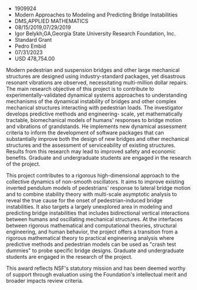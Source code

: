 
* 1909924
* Modern Approaches to Modeling and Predicting Bridge Instabilities
* DMS,APPLIED MATHEMATICS
* 08/15/2019,07/29/2019
* Igor Belykh,GA,Georgia State University Research Foundation, Inc.
* Standard Grant
* Pedro Embid
* 07/31/2023
* USD 478,754.00

Modern pedestrian and suspension bridges and other large mechanical structures
are designed using industry-standard packages, yet disastrous resonant
vibrations are observed, necessitating multi-million dollar repairs. The main
research objective of this project is to contribute to experimentally-validated
dynamical systems approaches to understanding mechanisms of the dynamical
instability of bridges and other complex mechanical structures interacting with
pedestrian loads. The investigator develops predictive methods and engineering-
scale, yet mathematically tractable, biomechanical models of humans' responses
to bridge motion and vibrations of grandstands. He implements new dynamical
assessment criteria to inform the development of software packages that can
substantially improve both the design of new bridges and other mechanical
structures and the assessment of serviceability of existing structures. Results
from this research may lead to improved safety and economic benefits. Graduate
and undergraduate students are engaged in the research of the project.

This project contributes to a rigorous high-dimensional approach to the
collective dynamics of non-smooth oscillators. It aims to improve existing
inverted pendulum models of pedestrians' response to lateral bridge motion and
to combine stability theory with multi-scale asymptotic analysis to reveal the
true cause for the onset of pedestrian-induced bridge instabilities. It also
targets a largely unexplored area in modeling and predicting bridge
instabilities that includes bidirectional vertical interactions between humans
and oscillating mechanical structures. At the interfaces between rigorous
mathematical and computational theories, structural engineering, and human
behavior, the project offers a transition from a rigorous mathematical theory to
practical engineering analysis where predictive methods and pedestrian models
can be used as "crash test dummies" to probe specific bridge designs. Graduate
and undergraduate students are engaged in the research of the project.

This award reflects NSF's statutory mission and has been deemed worthy of
support through evaluation using the Foundation's intellectual merit and broader
impacts review criteria.

